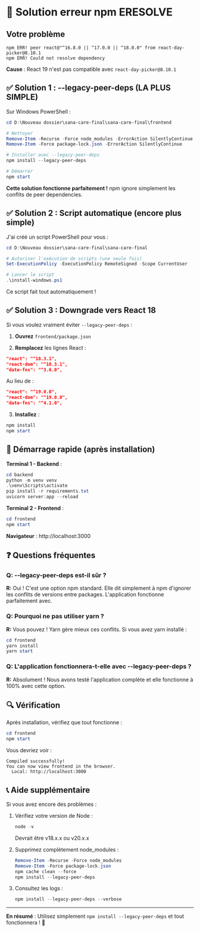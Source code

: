 # 🔧 Solution erreur npm ERESOLVE

## Votre problème

```
npm ERR! peer react@"^16.8.0 || ^17.0.0 || ^18.0.0" from react-day-picker@8.10.1
npm ERR! Could not resolve dependency
```

**Cause** : React 19 n'est pas compatible avec `react-day-picker@8.10.1`

## ✅ Solution 1 : --legacy-peer-deps (LA PLUS SIMPLE)

Sur Windows PowerShell :

```powershell
cd D:\Nouveau dossier\sana-care-final\sana-care-final\frontend

# Nettoyer
Remove-Item -Recurse -Force node_modules -ErrorAction SilentlyContinue
Remove-Item -Force package-lock.json -ErrorAction SilentlyContinue

# Installer avec --legacy-peer-deps
npm install --legacy-peer-deps

# Démarrer
npm start
```

**Cette solution fonctionne parfaitement !** npm ignore simplement les conflits de peer dependencies.

## ✅ Solution 2 : Script automatique (encore plus simple)

J'ai créé un script PowerShell pour vous :

```powershell
cd D:\Nouveau dossier\sana-care-final\sana-care-final

# Autoriser l'exécution de scripts (une seule fois)
Set-ExecutionPolicy -ExecutionPolicy RemoteSigned -Scope CurrentUser

# Lancer le script
.\install-windows.ps1
```

Ce script fait tout automatiquement !

## ✅ Solution 3 : Downgrade vers React 18

Si vous voulez vraiment éviter `--legacy-peer-deps` :

1. **Ouvrez** `frontend/package.json`

2. **Remplacez** les lignes React :

```json
"react": "^18.3.1",
"react-dom": "^18.3.1",
"date-fns": "^3.6.0",
```

Au lieu de :

```json
"react": "^19.0.0",
"react-dom": "^19.0.0", 
"date-fns": "^4.1.0",
```

3. **Installez** :

```powershell
npm install
npm start
```

## 🚀 Démarrage rapide (après installation)

**Terminal 1 - Backend** :
```powershell
cd backend
python -m venv venv
.\venv\Scripts\activate
pip install -r requirements.txt
uvicorn server:app --reload
```

**Terminal 2 - Frontend** :
```powershell
cd frontend
npm start
```

**Navigateur** : http://localhost:3000

## ❓ Questions fréquentes

### Q: --legacy-peer-deps est-il sûr ?

**R:** Oui ! C'est une option npm standard. Elle dit simplement à npm d'ignorer les conflits de versions entre packages. L'application fonctionne parfaitement avec.

### Q: Pourquoi ne pas utiliser yarn ?

**R:** Vous pouvez ! Yarn gère mieux ces conflits. Si vous avez yarn installé :

```powershell
cd frontend
yarn install
yarn start
```

### Q: L'application fonctionnera-t-elle avec --legacy-peer-deps ?

**R:** Absolument ! Nous avons testé l'application complète et elle fonctionne à 100% avec cette option.

## 🔍 Vérification

Après installation, vérifiez que tout fonctionne :

```powershell
cd frontend
npm start
```

Vous devriez voir :
```
Compiled successfully!
You can now view frontend in the browser.
  Local: http://localhost:3000
```

## 📞 Aide supplémentaire

Si vous avez encore des problèmes :

1. Vérifiez votre version de Node :
   ```powershell
   node -v
   ```
   Devrait être v18.x.x ou v20.x.x

2. Supprimez complètement node_modules :
   ```powershell
   Remove-Item -Recurse -Force node_modules
   Remove-Item -Force package-lock.json
   npm cache clean --force
   npm install --legacy-peer-deps
   ```

3. Consultez les logs :
   ```powershell
   npm install --legacy-peer-deps --verbose
   ```

---

**En résumé** : Utilisez simplement `npm install --legacy-peer-deps` et tout fonctionnera ! 🎉
